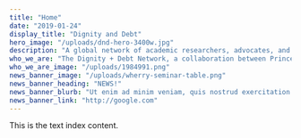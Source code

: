 ```yaml
---
title: "Home"
date: "2019-01-24"
display_title: "Dignity and Debt"
hero_image: "/uploads/dnd-hero-3400w.jpg"
description: "A global network of academic researchers, advocates, and practitioners working across sectors, contexts, and geographies to study the interlinkage of lending and human values."
who_we_are: "The Dignity + Debt Network, a collaboration between Princeton University and the Social Science Research Council, is a group of experts across a dozen countries developing meaningful, data-rich analyses and innovative financial services for low and moderate income households. Rather than using stories and texts as anecdotes, the network combines both richly-detailed case studies and experiments and computational analysis of large bodies of texts to assess the meanings and values that affect financial capability and well-being."
who_we_are_image: "/uploads/1984991.png"
news_banner_image: "/uploads/wherry-seminar-table.png"
news_banner_heading: "NEWS!"
news_banner_blurb: "Ut enim ad minim veniam, quis nostrud exercitation ullamco laboris nisi ut <strong>aliquip ex ea commodo consequat</strong>."
news_banner_link: "http://google.com"
---
```


This is the text index content.
